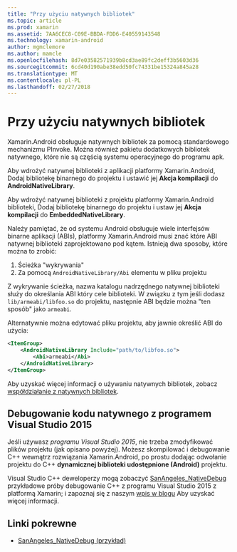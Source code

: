 ```yaml
---
title: "Przy użyciu natywnych bibliotek"
ms.topic: article
ms.prod: xamarin
ms.assetid: 7AA6CEC8-C09E-BBDA-FDD6-E40559143548
ms.technology: xamarin-android
author: mgmclemore
ms.author: mamcle
ms.openlocfilehash: 8d7e03582571939b8cd3ae89fc2deff3b5603d36
ms.sourcegitcommit: 6cd40d190abe38edd50fc74331be15324a845a28
ms.translationtype: MT
ms.contentlocale: pl-PL
ms.lasthandoff: 02/27/2018
---
```

# <a name="using-native-libraries"></a>Przy użyciu natywnych bibliotek

Xamarin.Android obsługuje natywnych bibliotek za pomocą standardowego mechanizmu PInvoke. Można również pakietu dodatkowych bibliotek natywnego, które nie są częścią systemu operacyjnego do programu apk.

Aby wdrożyć natywnej biblioteki z aplikacji platformy Xamarin.Android, Dodaj bibliotekę binarnego do projektu i ustawić jej **Akcja kompilacji** do **AndroidNativeLibrary**.

Aby wdrożyć natywnej biblioteki z projektu platformy Xamarin.Android biblioteki, Dodaj bibliotekę binarnego do projektu i ustaw jej **Akcja kompilacji** do **EmbeddedNativeLibrary**.

Należy pamiętać, że od systemu Android obsługuje wiele interfejsów binarne aplikacji (ABIs), platformy Xamarin.Android musi znać które ABI natywnej biblioteki zaprojektowano pod kątem.
Istnieją dwa sposoby, które można to zrobić:

1.  Ścieżka "wykrywania"
1.  Za pomocą `AndroidNativeLibrary/Abi` elementu w pliku projektu


Z wykrywanie ścieżka, nazwa katalogu nadrzędnego natywnej biblioteki służy do określania ABI który cele biblioteki. W związku z tym jeśli dodasz `lib/armeabi/libfoo.so` do projektu, następnie ABI będzie można "ten sposób" jako `armeabi`.

Alternatywnie można edytować pliku projektu, aby jawnie określić ABI do użycia:

```xml
<ItemGroup>
    <AndroidNativeLibrary Include="path/to/libfoo.so">
        <Abi>armeabi</Abi>
    </AndroidNativeLibrary>
</ItemGroup>
```

Aby uzyskać więcej informacji o używaniu natywnych bibliotek, zobacz [współdziałanie z natywnych bibliotek](http://www.mono-project.com/docs/advanced/pinvoke/).

## <a name="debugging-native-code-with-visual-studio-2015"></a>Debugowanie kodu natywnego z programem Visual Studio 2015

Jeśli używasz *programu Visual Studio 2015*, nie trzeba zmodyfikować plików projektu (jak opisano powyżej).
Możesz skompilować i debugowanie C++ wewnątrz rozwiązania Xamarin.Android, po prostu dodając odwołanie projektu do C++ **dynamicznej biblioteki udostępnione (Android)** projektu.

Visual Studio C++ deweloperzy mogą zobaczyć [SanAngeles_NativeDebug](https://developer.xamarin.com/samples/monodroid/SanAngeles_NDK/) przykładowe próby debugowanie C++ z programu Visual Studio 2015 z platformą Xamarin; i zapoznaj się z naszym [wpis w blogu](https://blog.xamarin.com/build-and-debug-c-libraries-in-xamarin-android-apps-with-visual-studio-2015/) Aby uzyskać więcej informacji.



## <a name="related-links"></a>Linki pokrewne

- [SanAngeles_NativeDebug (przykład)](https://developer.xamarin.com/samples/monodroid/SanAngeles_NDK/)
